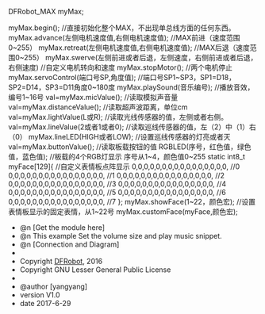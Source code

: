 DFRobot_MAX myMax;

myMax.begin();                                       //直接初始化整个MAX，不出现单总线方面的任何东西。
myMax.advance(左侧电机速度值,右侧电机速度值);    //MAX前进（速度范围0~255）
myMax.retreat(左侧电机速度值,右侧电机速度值);          //MAX后退（速度范围0~255）
myMax.swerve(左侧前进或者后退，左侧速度，右侧前进或者后退，右侧速度)   //自定义电机转向和速度
myMax.stopMotor();                                                            //两个电机停止
myMax.servoControl(端口号SP,角度值);     //端口号SP1~SP3，SP1=D18，SP2=D14，SP3=D11角度0~180度
myMax.playSound(音乐编号);                                  //播放音效，编号1~16号
val=myMax.micValue();                                                  //读取模拟声音量   
val=myMax.distanceValue();                                           //读取超声波距离，单位cm
val=myMax.lightValue(L或R);                                         //读取光线传感器的值，左侧或者右侧。
val=myMax.lineValue(2或者1或者0);                            //读取巡线传感器的值，左（2）中（1）右（0）
myMax.lineLED(HIGH或者LOW);                        //设置巡线传感器的灯亮或者灭 
val=myMax.buttonValue();                                            //读取板载按钮的值
RGBLED(序号，红色值，绿色值，蓝色值);  //板载的4个RGB灯显示 序号从1~4，颜色值0~255
static int8_t myFace[129]{                                            //自定义表情板点阵显示
		0,0,0,0,0,0,0,0,0,0,0,0,0,0,0,0, //0
		0,0,0,0,0,0,0,0,0,0,0,0,0,0,0,0, //1
		0,0,0,0,0,0,0,0,0,0,0,0,0,0,0,0, //2
		0,0,0,0,0,0,0,0,0,0,0,0,0,0,0,0, //3
		0,0,0,0,0,0,0,0,0,0,0,0,0,0,0,0, //4
		0,0,0,0,0,0,0,0,0,0,0,0,0,0,0,0, //5
		0,0,0,0,0,0,0,0,0,0,0,0,0,0,0,0, //6
		0,0,0,0,0,0,0,0,0,0,0,0,0,0,0,0, //7
};
myMax.showFace(1~22，颜色宏);                                    //设置表情板显示的固定表情，从1~22号
myMax.customFace(myFace,颜色宏); 


* @n [Get the module here]
* @n This example Set the volume size and play music snippet.
* @n [Connection and Diagram]
*
* Copyright	[DFRobot](http://www.dfrobot.com), 2016
* Copyright	GNU Lesser General Public License
*
* @author [yangyang]
* version  V1.0
* date  2017-6-29
